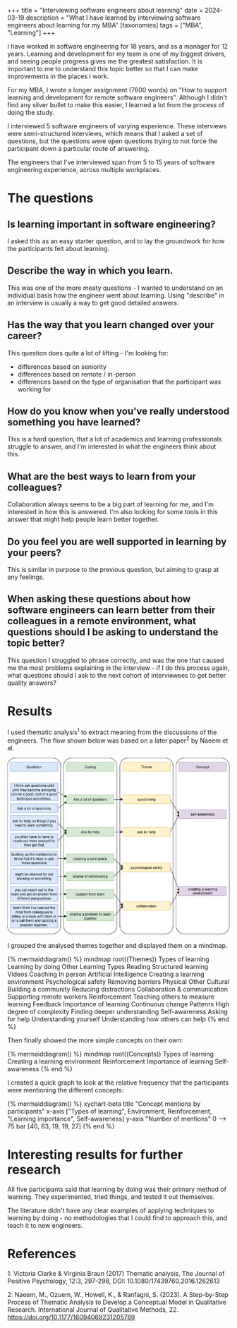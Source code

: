+++
title = "Interviewing software engineers about learning"
date = 2024-03-19
description = "What I have learned by interviewing software engineers about learning for my MBA"
[taxonomies]
tags = ["MBA", "Learning"]
+++

I have worked in software engineering for 18 years, and as a manager for 12 years. Learning and development for my team is one of my biggest drivers, and seeing people progress gives me the greatest satisfaction. It is important to me to understand this topic better so that I can make improvements in the places I work.

For my MBA, I wrote a longer assignment (7600 words) on "How to support learning and development for remote software engineers".
Although I didn't find any silver bullet to make this easier, I learned a lot from the process of doing the study.

I interviewed 5 software engineers of varying experience. These interviews were semi-structured interviews, which means that I asked a set of questions, but the questions were open questions trying to not force the participant down a particular route of answering.

The engineers that I've interviewed span from 5 to 15 years of software engineering experience, across multiple workplaces.

# The questions

## Is learning important in software engineering?
I asked this as an easy starter question, and to lay the groundwork for how the participants felt about learning.

## Describe the way in which you learn.
This was one of the more meaty questions - I wanted to understand on an individual basis how the engineer went about learning. Using "describe" in an interview is usually a way to get good detailed answers.

## Has the way that you learn changed over your career?
This question does quite a lot of lifting - I'm looking for:
- differences based on seniority
- differences based on remote / in-person
- differences based on the type of organisation that the participant was working for

## How do you know when you've really understood something you have learned?
This is a hard question, that a lot of academics and learning professionals struggle to answer, and I'm interested in what the engineers think about this.

## What are the best ways to learn from your colleagues?
Collaboration always seems to be a big part of learning for me, and I'm interested in how this is answered. I'm also looking for some tools in this answer that might help people learn better together.

## Do you feel you are well supported in learning by your peers?
This is similar in purpose to the previous question, but aiming to grasp at any feelings.

## When asking these questions about how software engineers can learn better from their colleagues in a remote environment, what questions should I be asking to understand the topic better?
This question I struggled to phrase correctly, and was the one that caused me the most problems explaining in the interview - if I do this process again, what questions should I ask to the next cohort of interviewees to get better quality answers?


# Results

I used thematic analysis<sup>1</sup> to extract meaning from the discussions of the engineers. The flow shown below was based on a later paper<sup>2</sup> by Naeem et al.

![The thematic analysis process](thematic_analysis.png)

I grouped the analysed themes together and displayed them on a mindmap.

{% mermaiddiagram() %}
mindmap
  root((Themes))
    Types of learning
      Learning by doing
      Other Learning Types
        Reading
        Structured learning
        Videos
        Coaching
          In person
          Artificial Intelligence
    Creating a learning environment
      Psychological safety
      Removing barriers
        Physical
        Other
        Cultural
      Building a community
      Reducing distractions
      Collaboration & communication
      Supporting remote workers
    Reinforcement
      Teaching others to measure learning
      Feedback
    Importance of learning
      Continuous change
      Patterns
      High degree of complexity
      Finding deeper understanding
    Self-awareness
      Asking for help
      Understanding yourself
      Understanding how others can help
{% end %}

Then finally showed the more simple concepts on their own:

{% mermaiddiagram() %}
mindmap
  root((Concepts))
    Types of learning
    Creating a learning environment
    Reinforcement
    Importance of learning
    Self-awareness
{% end %}

I created a quick graph to look at the relative frequency that the participants were mentioning the different concepts:

{% mermaiddiagram() %}
xychart-beta
    title "Concept mentions by participants"
    x-axis ["Types of learning", Environment, Reinforcement, "Learning importance", Self-awareness]
    y-axis "Number of mentions" 0 --> 75
    bar [40, 63, 19, 19, 27]
{% end %}


# Interesting results for further research

All five participants said that learning by doing was their primary method of learning. They experimented, tried things, and tested it out themselves.

The literature didn't have any clear examples of applying techniques to learning by doing - no methodologies that I could find to approach this, and teach it to new engineers.

# References

1: Victoria Clarke & Virginia Braun (2017) Thematic analysis, The Journal of Positive Psychology, 12:3, 297-298, DOI: 10.1080/17439760.2016.1262613 

2: Naeem, M., Ozuem, W., Howell, K., & Ranfagni, S. (2023). A Step-by-Step Process of Thematic Analysis to Develop a Conceptual Model in Qualitative Research. International Journal of Qualitative Methods, 22. https://doi.org/10.1177/16094069231205789